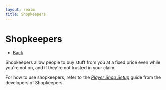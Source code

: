 ```yaml
---
layout: realm
title: Shopkeepers
---
```

# Shopkeepers
- [Back](/kraftersrealm)

Shopkeepers allow people to buy stuff from you at a fixed price even while you're not on, and if they're not trusted in your claim.

For how to use shopkeepers, refer to the [*Player Shop Setup*](https://github.com/Shopkeepers/Shopkeepers-Wiki/wiki/Player-Shop-Setup) guide from the developers of Shopkeepers.
